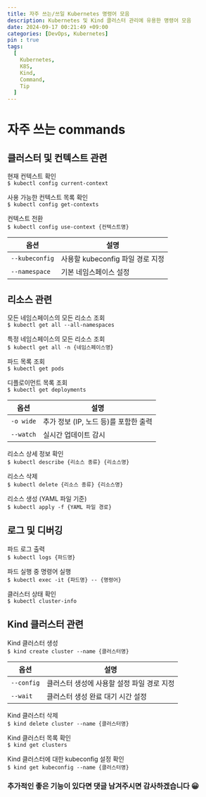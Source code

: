 ```yaml
---
title: 자주 쓰는/쓰일 Kubernetes 명령어 모음
description: Kubernetes 및 Kind 클러스터 관리에 유용한 명령어 모음
date: 2024-09-17 00:21:49 +09:00
categories: [DevOps, Kubernetes]
pin : true
tags:
  [
    Kubernetes,
    K8S,
    Kind,
    Command,
    Tip
  ]
---
```


# 자주 쓰는 commands

## 클러스터 및 컨텍스트 관련

현재 컨텍스트 확인<br>
`$ kubectl config current-context`<br>

사용 가능한 컨텍스트 목록 확인<br>
`$ kubectl config get-contexts`<br>

컨텍스트 전환<br>
`$ kubectl config use-context {컨텍스트명}`<br>

| 옵션             | 설명                      |
|----------------|-------------------------|
| `--kubeconfig` | 사용할 kubeconfig 파일 경로 지정 |
| `--namespace`  | 기본 네임스페이스 설정            |

## 리소스 관련

모든 네임스페이스의 모든 리소스 조회<br>
`$ kubectl get all --all-namespaces`<br>

특정 네임스페이스의 모든 리소스 조회<br>
`$ kubectl get all -n {네임스페이스명}`<br>

파드 목록 조회<br>
`$ kubectl get pods`<br>

디플로이먼트 목록 조회<br>
`$ kubectl get deployments`<br>

| 옵션        | 설명                       |
|-----------|--------------------------|
| `-o wide` | 추가 정보 (IP, 노드 등)를 포함한 출력 |
| `--watch` | 실시간 업데이트 감시              |

리소스 상세 정보 확인<br>
`$ kubectl describe {리소스 종류} {리소스명}`<br>

리소스 삭제<br>
`$ kubectl delete {리소스 종류} {리소스명}`<br>

리소스 생성 (YAML 파일 기준)<br>
`$ kubectl apply -f {YAML 파일 경로}`<br>

## 로그 및 디버깅

파드 로그 출력<br>
`$ kubectl logs {파드명}`<br>

파드 실행 중 명령어 실행<br>
`$ kubectl exec -it {파드명} -- {명령어}`<br>

클러스터 상태 확인<br>
`$ kubectl cluster-info`<br>

## Kind 클러스터 관련

Kind 클러스터 생성<br>
`$ kind create cluster --name {클러스터명}`<br>

| 옵션         | 설명                       |
|------------|--------------------------|
| `--config` | 클러스터 생성에 사용할 설정 파일 경로 지정 |
| `--wait`   | 클러스터 생성 완료 대기 시간 설정      |

Kind 클러스터 삭제<br>
`$ kind delete cluster --name {클러스터명}`<br>

Kind 클러스터 목록 확인<br>
`$ kind get clusters`<br>

Kind 클러스터에 대한 kubeconfig 설정 확인<br>
`$ kind get kubeconfig --name {클러스터명}`<br>

### 추가적인 좋은 기능이 있다면 댓글 남겨주시면 감사하겠습니다 😀
